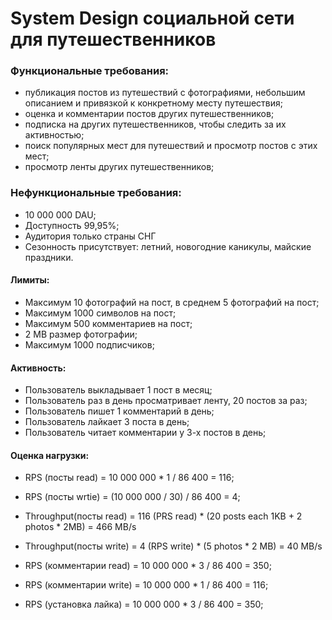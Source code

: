 # System Design социальной сети для путешественников

### Функциональные требования:

- публикация постов из путешествий с фотографиями, небольшим описанием и привязкой к конкретному месту путешествия;
- оценка и комментарии постов других путешественников;
- подписка на других путешественников, чтобы следить за их активностью;
- поиск популярных мест для путешествий и просмотр постов с этих мест;
- просмотр ленты других путешественников;

### Нефункциональные требования:

- 10 000 000 DAU;
- Доступность 99,95%;
- Аудитория только страны СНГ
- Сезонность присутствует: летний, новогодние каникулы, майские праздники.

#### Лимиты:

- Макcимум 10 фотографий на пост, в среднем 5 фотографий на пост;
- Максимум 1000 символов на пост;
- Максимум 500 комментариев на пост;
- 2 MB размер фотографии;
- Максимум 1000 подписчиков;

#### Активность:

- Пользователь выкладывает 1 пост в месяц;
- Пользователь раз в день просматривает ленту, 20 постов за раз;
- Пользователь пишет 1 комментарий в день;
- Пользователь лайкает 3 поста в день;
- Пользователь читает комментарии у 3-х постов в день;

#### Оценка нагрузки:

- RPS (посты read) = 10 000 000 * 1 / 86 400 = 116;
- RPS (посты wrtie) = (10 000 000 / 30) / 86 400 = 4;
- Throughput(посты read) = 116 (PRS read) * (20 posts each 1KB + 2 photos * 2MB) = 466 MB/s
- Throughput(посты write) =  4 (RPS write) * (5 photos * 2 MB) = 40 MB/s

- RPS (комментарии read) = 10 000 000 * 3 / 86 400 = 350;
- RPS (комментарии write) = 10 000 000 * 1 / 86 400 = 116;

- RPS (установка лайка) = 10 000 000 * 3 / 86 400 = 350;


  
